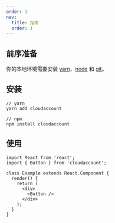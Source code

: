 ```yaml
---
order: 1
nav:
  title: 指南
  order: 1
---
```


## 前序准备

你的本地环境需要安装 [yarn](https://yarnpkg.com)、[node](http://nodejs.org/) 和 [git](https://git-scm.com/)。

## 安装

```
// yarn
yarn add cloudaccount

// npm
npm install cloudaccount
```

## 使用

```
import React from 'react';
import { Button } from 'cloudaccount';

class Example extends React.Component {
  render() {
    return (
      <div>
        <Button />
      </div>
    );
  }
}
```
